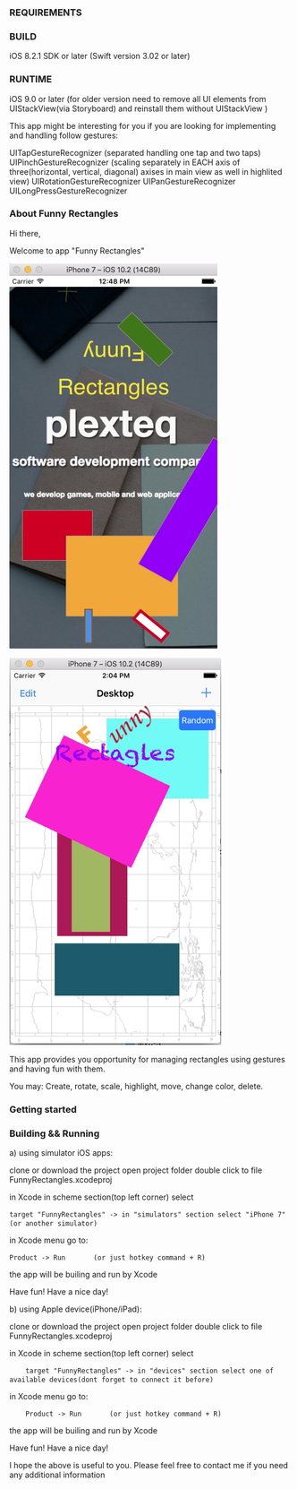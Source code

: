 

### REQUIREMENTS ###


### BUILD ###
iOS 8.2.1 SDK or later
(Swift version 3.02 or later)

### RUNTIME ###
iOS 9.0 or later 
(for older version need to remove all UI elements from UIStackView(via Storyboard) and reinstall them without UIStackView )

This app might be interesting for you if you are looking for implementing and handling follow gestures:

UITapGestureRecognizer   (separated handling one tap and two taps)
UIPinchGestureRecognizer (scaling separately in EACH axis of three(horizontal, vertical, diagonal) axises in main view as well in highlited view)
UIRotationGestureRecognizer
UIPanGestureRecognizer
UILongPressGestureRecognizer


### About Funny Rectangles ###

Hi there,

Welcome to app "Funny Rectangles"

![screenshot](https://github.com/PROudoxa/git-first/blob/master/screenshotLogo.jpg)

![screenshot](https://github.com/PROudoxa/git-first/blob/master/screenshot.jpg)

This app provides you opportunity for managing rectangles using gestures and having fun with them.

You may:
Create, rotate, scale, highlight, move, change color, delete.


### Getting started ###

### Building && Running ###

a) using simulator iOS apps:

clone or download the project
open project folder
double click to file FunnyRectangles.xcodeproj

in Xcode in scheme section(top left corner) select

    target "FunnyRectangles" -> in "simulators" section select "iPhone 7"(or another simulator)

in Xcode menu go to:

    Product -> Run       (or just hotkey command + R)

the app will be builing and run by Xcode

Have fun!
Have a nice day!


b) using Apple device(iPhone/iPad):

clone or download the project
open project folder
double click to file FunnyRectangles.xcodeproj

in Xcode in scheme section(top left corner) select

        target "FunnyRectangles" -> in "devices" section select one of available devices(dont forget to connect it before)

in Xcode menu go to:

        Product -> Run       (or just hotkey command + R)

the app will be builing and run by Xcode

Have fun!
Have a nice day!


I hope the above is useful to you.
Please feel free to contact me if you need any additional information
